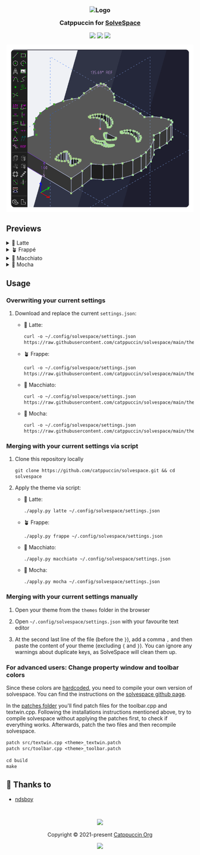 <h3 align="center">
	<img src="https://raw.githubusercontent.com/catppuccin/catppuccin/main/assets/logos/exports/1544x1544_circle.png" width="100" alt="Logo"/><br/>
	<img src="https://raw.githubusercontent.com/catppuccin/catppuccin/main/assets/misc/transparent.png" height="30" width="0px"/>
	Catppuccin for <a href="https://solvespace.com">SolveSpace</a>
	<img src="https://raw.githubusercontent.com/catppuccin/catppuccin/main/assets/misc/transparent.png" height="30" width="0px"/>
</h3>

<p align="center">
	<a href="https://github.com/catppuccin/solvespace/stargazers"><img src="https://img.shields.io/github/stars/catppuccin/solvespace?colorA=363a4f&colorB=b7bdf8&style=for-the-badge"></a>
	<a href="https://github.com/catppuccin/solvespace/issues"><img src="https://img.shields.io/github/issues/catppuccin/solvespace?colorA=363a4f&colorB=f5a97f&style=for-the-badge"></a>
	<a href="https://github.com/catppuccin/solvespace/contributors"><img src="https://img.shields.io/github/contributors/catppuccin/solvespace?colorA=363a4f&colorB=a6da95&style=for-the-badge"></a>
</p>

<p align="center">
	<img src="https://github.com/catppuccin/solvespace/blob/main/assets/preview.png"/>
</p>

## Previews

<details>
<summary>🌻 Latte</summary>
<img src="https://github.com/catppuccin/solvespace/blob/main/assets/latte.png"/>
</details>
<details>
<summary>🪴 Frappé</summary>
<img src="https://github.com/catppuccin/solvespace/blob/main/assets/frappe.png"/>
</details>
<details>
<summary>🌺 Macchiato</summary>
<img src="https://github.com/catppuccin/solvespace/blob/main/assets/macchiato.png"/>
</details>
<details>
<summary>🌿 Mocha</summary>
<img src="https://github.com/catppuccin/solvespace/blob/main/assets/mocha.png"/>
</details>

## Usage

### Overwriting your current settings

1. Download and replace the current `settings.json`:

   - 🌻 Latte:

     ```shell
     curl -o ~/.config/solvespace/settings.json https://raw.githubusercontent.com/catppuccin/solvespace/main/themes/latte.json
     ```

   - 🪴 Frappe:

     ```shell
     curl -o ~/.config/solvespace/settings.json https://raw.githubusercontent.com/catppuccin/solvespace/main/themes/frappe.json
     ```

   - 🌺 Macchiato:

     ```shell
     curl -o ~/.config/solvespace/settings.json https://raw.githubusercontent.com/catppuccin/solvespace/main/themes/macchiato.json
     ```

   - 🌿 Mocha:

     ```shell
     curl -o ~/.config/solvespace/settings.json https://raw.githubusercontent.com/catppuccin/solvespace/main/themes/mocha.json
     ```

### Merging with your current settings via script

1. Clone this repository locally

   ```shell
   git clone https://github.com/catppuccin/solvespace.git && cd solvespace
   ```

2. Apply the theme via script:

   - 🌻 Latte:

     ```shell
     ./apply.py latte ~/.config/solvespace/settings.json
     ```

   - 🪴 Frappe:

     ```shell
     ./apply.py frappe ~/.config/solvespace/settings.json
     ```

   - 🌺 Macchiato:

     ```shell
     ./apply.py macchiato ~/.config/solvespace/settings.json
     ```

   - 🌿 Mocha:

     ```shell
     ./apply.py mocha ~/.config/solvespace/settings.json
     ```

### Merging with your current settings manually

1. Open your theme from the `themes` folder in the browser

2. Open `~/.config/solvespace/settings.json` with your favourite text editor

3. At the second last line of the file (before the `}`), add a comma `,` and then paste the content of your theme (excluding `{` and `}`). You can ignore any warnings about duplicate keys, as SolveSpace will clean them up.

### For advanced users: Change property window and toolbar colors

Since these colors are [hardcoded](https://github.com/solvespace/solvespace/blob/master/src/textwin.cpp#L196), you need to compile your own version of solvespace. You can find the instructions on the [solvespace github page](https://github.com/solvespace/solvespace/tree/master#building-on-linux).

In the [patches folder](https://github.com/catppuccin/solvespace/tree/main/patches) you'll find patch files for the toolbar.cpp and textwin.cpp.
Following the installations instructions mentioned above, try to compile solvespace without applying the patches first, to check if everything works.
Afterwards, patch the two files and then recompile solvespace.

```
patch src/textwin.cpp <theme>_textwin.patch
patch src/toolbar.cpp <theme>_toolbar.patch

cd build
make
```

## 💝 Thanks to

- [ndsboy](https://github.com/ndsboy)

&nbsp;

<p align="center">
	<img src="https://raw.githubusercontent.com/catppuccin/catppuccin/main/assets/footers/gray0_ctp_on_line.svg?sanitize=true" />
</p>

<p align="center">
	Copyright &copy; 2021-present <a href="https://github.com/catppuccin" target="_blank">Catppuccin Org</a>
</p>

<p align="center">
	<a href="https://github.com/catppuccin/catppuccin/blob/main/LICENSE"><img src="https://img.shields.io/static/v1.svg?style=for-the-badge&label=License&message=MIT&logoColor=d9e0ee&colorA=363a4f&colorB=b7bdf8"/></a>
</p>
